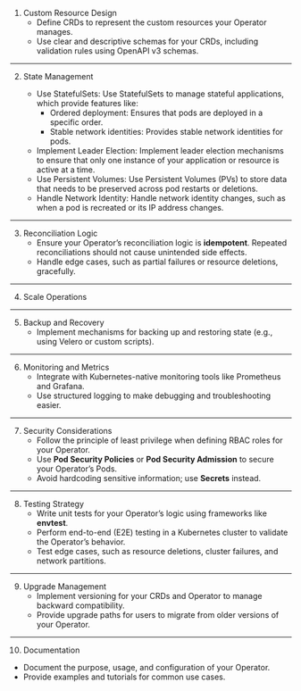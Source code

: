 
1. Custom Resource Design
   - Define CRDs to represent the custom resources your Operator manages.
   - Use clear and descriptive schemas for your CRDs, including validation rules using OpenAPI v3 schemas.

---
     
2. State Management

   -  Use StatefulSets: Use StatefulSets to manage stateful applications, which provide features like:
      -   Ordered deployment: Ensures that pods are deployed in a specific order.
      -   Stable network identities: Provides stable network identities for pods.
   -  Implement Leader Election: Implement leader election mechanisms to ensure that only one instance of your application or resource is active at a time.
   -  Use Persistent Volumes: Use Persistent Volumes (PVs) to store data that needs to be preserved across pod restarts or deletions.
   -  Handle Network Identity: Handle network identity changes, such as when a pod is recreated or its IP address changes.


---
     
3. Reconciliation Logic
   - Ensure your Operator’s reconciliation logic is **idempotent**. Repeated reconciliations should not cause unintended side effects.
   - Handle edge cases, such as partial failures or resource deletions, gracefully.

---
     
4. Scale Operations

---
     

5. Backup and Recovery
   - Implement mechanisms for backing up and restoring state (e.g., using Velero or custom scripts).

---
     
6. Monitoring and Metrics
   - Integrate with Kubernetes-native monitoring tools like Prometheus and Grafana.
   - Use structured logging to make debugging and troubleshooting easier.

---
     

7. Security Considerations
   - Follow the principle of least privilege when defining RBAC roles for your Operator.
   - Use **Pod Security Policies** or **Pod Security Admission** to secure your Operator’s Pods.
   - Avoid hardcoding sensitive information; use **Secrets** instead.

---
     
8. Testing Strategy
   - Write unit tests for your Operator’s logic using frameworks like **envtest**.
   - Perform end-to-end (E2E) testing in a Kubernetes cluster to validate the Operator’s behavior.
   - Test edge cases, such as resource deletions, cluster failures, and network partitions.
     
---

9. Upgrade Management
   - Implement versioning for your CRDs and Operator to manage backward compatibility.
   - Provide upgrade paths for users to migrate from older versions of your Operator.

---

10. Documentation
   - Document the purpose, usage, and configuration of your Operator.
   - Provide examples and tutorials for common use cases.

    
